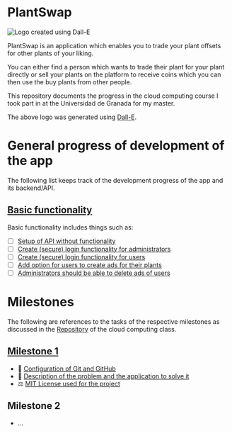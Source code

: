 # PlantSwap
![Logo created using Dall-E](doc/milestone_1/logo.webp)

PlantSwap is an application which enables you to trade your plant offsets for other plants of your liking.

You can either find a person which wants to trade their plant for your plant directly or sell your plants on the platform
to receive coins which you can then use the buy plants from other people.

This repository documents the progress in the cloud computing course I took part in at the Universidad de Granada for my master.

The above logo was generated using [Dall-E](https://openai.com/index/dall-e/).

# General progress of development of the app
The following list keeps track of the development progress of the app and its backend/API.

## [Basic functionality](https://github.com/RaoulLuque/PlantSwap/milestone/2)
Basic functionality includes things such as:
- [ ] [Setup of API without functionality](https://github.com/RaoulLuque/PlantSwap/issues/4)
- [ ] [Create (secure) login functionality for administrators](https://github.com/RaoulLuque/PlantSwap/issues/5)
- [ ] [Create (secure) login functionality for users](https://github.com/RaoulLuque/PlantSwap/issues/6)
- [ ] [Add option for users to create ads for their plants](https://github.com/RaoulLuque/PlantSwap/issues/7)
- [ ] [Administrators should be able to delete ads of users](https://github.com/RaoulLuque/PlantSwap/issues/8)

# Milestones
The following are references to the tasks of the respective milestones as discussed in the [Repository](https://github.com/cvillalonga/CC-24-25) of the cloud computing class.

## [Milestone 1](https://github.com/RaoulLuque/PlantSwap/milestone/1)
- 🔧 [Configuration of Git and GitHub](doc/milestone_1/github_configuration.md)
- 📖 [Description of the problem and the application to solve it](doc/milestone_1/problem_description.md)
- ⚖️ [MIT License used for the project](LICENSE)

## Milestone 2
- ...

